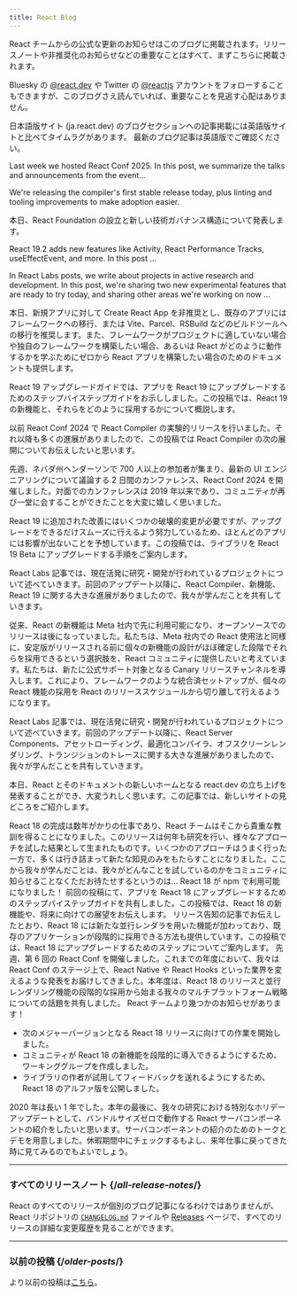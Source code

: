 ```yaml
---
title: React Blog
---
```


<Intro>

React チームからの公式な更新のお知らせはこのブログに掲載されます。リリースノートや非推奨化のお知らせなどの重要なことはすべて、まずこちらに掲載されます。

Bluesky の [@react.dev](https://bsky.app/profile/react.dev) や Twitter の [@reactjs](https://twitter.com/reactjs) アカウントをフォローすることもできますが、このブログさえ読んでいれば、重要なことを見逃す心配はありません。

</Intro>

<Note>
日本語版サイト (ja.react.dev) のブログセクションへの記事掲載には英語版サイトと比べてタイムラグがあります。 最新のブログ記事は英語版でご確認ください。
</Note>

<div className="sm:-mx-5 flex flex-col gap-5 mt-12">

<BlogCard title="React Conf 2025 Recap" date="October 16, 2025" url="/blog/2025/10/16/react-conf-2025-recap">

Last week we hosted React Conf 2025. In this post, we summarize the talks and announcements from the event...

</BlogCard>

<BlogCard title="React Compiler v1.0" date="October 7, 2025" url="/blog/2025/10/07/react-compiler-1">

We're releasing the compiler's first stable release today, plus linting and tooling improvements to make adoption easier.

</BlogCard>

<BlogCard title="React Foundation 設立" date="October 7, 2025" url="/blog/2025/10/07/introducing-the-react-foundation">

本日、React Foundation の設立と新しい技術ガバナンス構造について発表します。

</BlogCard>

<BlogCard title="React 19.2" date="October 1, 2025" url="/blog/2025/10/01/react-19-2">

React 19.2 adds new features like Activity, React Performance Tracks, useEffectEvent, and more. In this post ...

</BlogCard>

<BlogCard title="React Labs: View Transitions, Activity, and more" date="April 23, 2025" url="/blog/2025/04/23/react-labs-view-transitions-activity-and-more">

In React Labs posts, we write about projects in active research and development. In this post, we're sharing two new experimental features that are ready to try today, and sharing other areas we're working on now ...

</BlogCard>

<BlogCard title="Create React App の非推奨化" date="February 14, 2025" url="/blog/2025/02/14/sunsetting-create-react-app">

本日、新規アプリに対して Create React App を非推奨とし、既存のアプリにはフレームワークへの移行、または Vite、Parcel、RSBuild などのビルドツールへの移行を推奨します。また、フレームワークがプロジェクトに適していない場合や独自のフレームワークを構築したい場合、あるいは React がどのように動作するかを学ぶためにゼロから React アプリを構築したい場合のためのドキュメントも提供します。

</BlogCard>

<BlogCard title="React v19 " date="December 5, 2024" url="/blog/2024/12/05/react-19">

React 19 アップグレードガイドでは、アプリを React 19 にアップグレードするためのステップバイステップガイドをお示ししました。この投稿では、React 19 の新機能と、それらをどのように採用するかについて概説します。

</BlogCard>

<BlogCard title="React Compiler Beta Release" date="October 21, 2024" url="/blog/2024/10/21/react-compiler-beta-release">

以前 React Conf 2024 で React Compiler の実験的リリースを行いました。それ以降も多くの進展がありましたので、この投稿では React Compiler の次の展開についてお伝えしたいと思います。

</BlogCard>

<BlogCard title="React Conf 2024 振り返り" date="May 22, 2024" url="/blog/2024/05/22/react-conf-2024-recap">

先週、ネバダ州ヘンダーソンで 700 人以上の参加者が集まり、最新の UI エンジニアリングについて議論する 2 日間のカンファレンス、React Conf 2024 を開催しました。対面でのカンファレンスは 2019 年以来であり、コミュニティが再び一堂に会することができたことを大変に嬉しく思いました。

</BlogCard>

<BlogCard title="React 19 アップグレードガイド" date="April 25, 2024" url="/blog/2024/04/25/react-19-upgrade-guide">

React 19 に追加された改善にはいくつかの破壊的変更が必要ですが、アップグレードをできるだけスムーズに行えるよう努力しているため、ほとんどのアプリには影響が出ないことを予想しています。この投稿では、ライブラリを React 19 Beta にアップグレードする手順をご案内します。

</BlogCard>

<BlogCard title="React Labs: 私達のこれまでの取り組み - 2024年2月版" date="February 15, 2024" url="/blog/2024/02/15/react-labs-what-we-have-been-working-on-february-2024">

React Labs 記事では、現在活発に研究・開発が行われているプロジェクトについて述べていきます。前回のアップデート以降に、React Compiler、新機能、React 19 に関する大きな進展がありましたので、我々が学んだことを共有していきます。

</BlogCard>

<BlogCard title="React Canary: Meta 外での段階的な新機能導入" date="May 3, 2023" url="/blog/2023/05/03/react-canaries">

従来、React の新機能は Meta 社内で先に利用可能になり、オープンソースでのリリースは後になっていました。私たちは、Meta 社内での React 使用法と同様に、安定版がリリースされる前に個々の新機能の設計がほぼ確定した段階でそれらを採用できるという選択肢を、React コミュニティに提供したいと考えています。私たちは、新たに公式サポート対象となる Canary リリースチャンネルを導入します。これにより、フレームワークのような統合済セットアップが、個々の React 機能の採用を React のリリーススケジュールから切り離して行えるようになります。

</BlogCard>

<BlogCard title="React Labs: 私達のこれまでの取り組み - 2023年3月版" date="March 22, 2023" url="/blog/2023/03/22/react-labs-what-we-have-been-working-on-march-2023">

React Labs 記事では、現在活発に研究・開発が行われているプロジェクトについて述べていきます。前回のアップデート以降に、React Server Components、アセットローディング、最適化コンパイラ、オフスクリーンレンダリング、トランジションのトレースに関する大きな進展がありましたので、我々が学んだことを共有していきます。

</BlogCard>


<BlogCard title="react.dev のご紹介" date="March 16, 2023" url="/blog/2023/03/16/introducing-react-dev">

本日、React とそのドキュメントの新しいホームとなる react.dev の立ち上げを発表することができ、大変うれしく思います。この記事では、新しいサイトの見どころをご紹介します。

</BlogCard>


<BlogCard title="React Labs: 私達のこれまでの取り組み - 2022年6月版" date="June 15, 2022" url="/blog/2022/06/15/react-labs-what-we-have-been-working-on-june-2022">
React 18 の完成は数年がかりの仕事であり、React チームはそこから貴重な教訓を得ることになりました。このリリースは何年も研究を行い、様々なアプローチを試した結果として生まれたものです。いくつかのアプローチはうまく行った一方で、多くは行き詰まって新たな知見のみをもたらすことになりました。ここから我々が学んだことは、我々がどんなことを試しているのかをコミュニティに知らせることなくただお待たせするというのは...
</BlogCard>

<BlogCard title="React v18.0" date="March 29, 2022" url="/blog/2022/03/29/react-v18">
React 18 が npm で利用可能になりました！ 前回の投稿にて、アプリを React 18 にアップグレードするためのステップバイステップガイドを共有しました。この投稿では、React 18 の新機能や、将来に向けての展望をお伝えします。
</BlogCard>

<BlogCard title="React 18 アップグレードガイド" date="March 8, 2022" url="/blog/2022/03/08/react-18-upgrade-guide">
リリース告知の記事でお伝えしたとおり、React 18 には新たな並行レンダラを用いた機能が加わっており、既存のアプリケーションが段階的に採用できる方法も提供しています。この投稿では、React 18 にアップグレードするためのステップについてご案内します。
</BlogCard>

<BlogCard title="React Conf 2021 振り返り" date="December 17, 2021" url="/blog/2021/12/17/react-conf-2021-recap">
先週、第 6 回の React Conf を開催しました。これまでの年度において、我々は React Conf のステージ上で、React Native や React Hooks といった業界を変えるような発表をお届けしてきました。本年度は、React 18 のリリースと並行レンダリング機能の段階的な採用から始まる我々のマルチプラットフォーム戦略についての話題を共有しました。
</BlogCard>

<BlogCard title="React 18に向けてのプラン" date="June 8, 2021" url="/blog/2021/06/08/the-plan-for-react-18">
React チームより幾つかのお知らせがあります！

- 次のメジャーバージョンとなる React 18 リリースに向けての作業を開始しました。
- コミュニティが React 18 の新機能を段階的に導入できるようにするため、ワーキンググループを作成しました。
- ライブラリの作者が試用してフィードバックを送れるようにするため、React 18 のアルファ版を公開しました。
</BlogCard>

<BlogCard title="バンドルサイズゼロの React Server Components の紹介" date="December 21, 2020" url="/blog/2020/12/21/data-fetching-with-react-server-components">
2020 年は長い 1 年でした。本年の最後に、我々の研究における特別なホリデーアップデートとして、バンドルサイズゼロで動作する React サーバコンポーネントの紹介をしたいと思います。サーバコンポーネントの紹介のためのトークとデモを用意しました。休暇期間中にチェックするもよし、来年仕事に戻ってきた時に見てみるのでもよいでしょう。
</BlogCard>

</div>

---

### すべてのリリースノート {/*all-release-notes*/}

React のすべてのリリースが個別のブログ記事になるわけではありませんが、React リポジトリの [`CHANGELOG.md`](https://github.com/facebook/react/blob/main/CHANGELOG.md) ファイルや [Releases](https://github.com/facebook/react/releases) ページで、すべてのリリースの詳細な変更履歴を見ることができます。

---

### 以前の投稿 {/*older-posts*/}

より以前の投稿は[こちら](https://reactjs.org/blog/all.html)。

<div className="h-12"></div>
